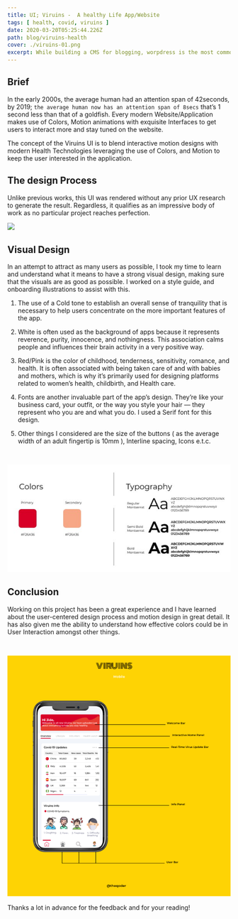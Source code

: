 ```yaml
---
title: UI; Viruins -  A healthy Life App/Website 
tags: [ health, covid, viruins ]
date: 2020-03-20T05:25:44.226Z
path: blog/viruins-health
cover: ./viruins-01.png
excerpt: While building a CMS for blogging, worpdress is the most commonly used platform. Gatsby has also topped the list recently. This article talk which one to go for and why I shifted from wordpress to gatsby. Is gatsby better than wordpress is the question I would be answering.  
---
```


## Brief 

In the early 2000s, the average human had an attention span of 42seconds, by 2019; `the average human now has an attention span of 8secs` that’s 1 second less than that of a goldfish. Every modern Website/Application makes use of Colors, Motion animations with exquisite Interfaces to get users to interact more and stay tuned on the website.

The concept of the Viruins UI is to blend interactive motion designs with modern Health Technologies leveraging the use of Colors, and Motion to keep the user interested in the application.

## The design Process

Unlike previous works, this UI was rendered without any prior UX research to generate the result. Regardless, it qualifies as an impressive body of work as no particular project reaches perfection.

![](./gatsby-deploy.png)

## Visual Design 

In an attempt to attract as many users as possible, I took my time to learn and understand what it means to have a strong visual design, making sure that the visuals are as good as possible. I worked on a style guide, and onboarding illustrations to assist with this.

1.  The use of a Cold tone to establish an overall sense of tranquility that is necessary to help users concentrate on the more important features of the app.

2. White is often used as the background of apps because it represents reverence, purity, innocence, and nothingness. This association calms people and influences their brain activity in a very positive way.

3. Red/Pink is the color of childhood, tenderness, sensitivity, romance, and health. It is often associated with being taken care of and with babies and mothers, which is why it’s primarily used for designing platforms related to women’s health, childbirth, and Health care.

4. Fonts are another invaluable part of the app’s design. They’re like your business card, your outfit, or the way you style your hair — they represent who you are and what you do. I used a Serif font for this design.

5. Other things I considered are the size of the buttons ( as the average width of an adult fingertip is 10mm ), Interline spacing, Icons e.t.c.

<br/>

![](./viruins-02.jpeg)

## Conclusion

Working on this project has been a great experience and I have learned about the user-centered design process and motion design in great detail. It has also given me the ability to understand how effective colors could be in User Interaction amongst other things.

<br/>

![](./viruins-03.png)

Thanks a lot in advance for the feedback and for your reading!














